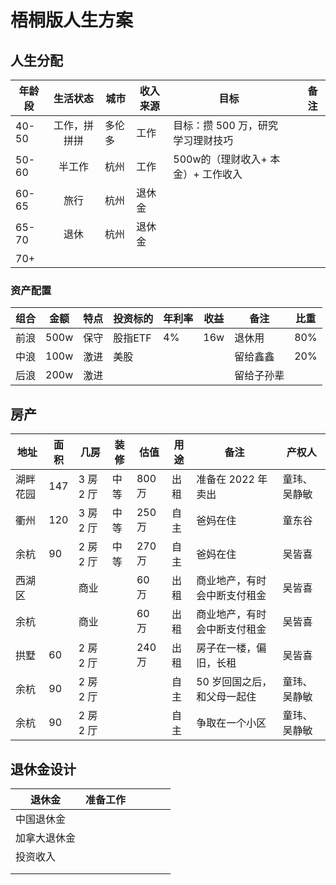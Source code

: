 

# 梧桐版人生方案



## 人生分配



| 年龄段 |   生活状态   | 城市   | 收入来源 | 目标                               |      | 备注 |
| ------ | :----------: | ------ | -------- | ---------------------------------- | ---- | ---- |
| 40-50  | 工作，拼拼拼 | 多伦多 | 工作     | 目标：攒 500 万，研究学习理财技巧  |      |      |
| 50-60  |    半工作    | 杭州   | 工作     | 500w的（理财收入+ 本金）+ 工作收入 |      |      |
| 60-65  |     旅行     | 杭州   | 退休金   |                                    |      |      |
| 65-70  |     退休     | 杭州   | 退休金   |                                    |      |      |
| 70+    |              |        |          |                                    |      |      |



### 资产配置



| 组合 | 金额 | 特点 | 投资标的 | 年利率 | 收益 | 备注                                   | 比重 |
| ----| ---- | ---- | -------- | ------ | ---- | -------------------------------------- | ---- |
| 前浪 | 500w | 保守 | 股指ETF | 4%     | 16w  | 退休用 | 80%  |
| 中浪 | 100w | 激进 | 美股     |        |      | 留给鑫鑫 | 20%  |
| 后浪 | 200w | 激进 |          |        |      | 留给子孙辈 |      |



## 房产

| 地址     | 面积 | 几房      | 装修 | 估值   | 用途 | 备注                         | 产权人       |
| -------- | ---- | --------- | ---- | ------ | ---- | ---------------------------- | ------------ |
| 湖畔花园 | 147  | 3 房 2 厅 | 中等 | 800 万 | 出租 | 准备在 2022 年卖出           | 童玮、吴静敏 |
| 衢州     | 120  | 3 房 2 厅 | 中等 | 250 万 | 自主 | 爸妈在住                     | 童东谷       |
| 余杭     | 90   | 2 房 2 厅 | 中等 | 270 万 | 自主 | 爸妈在住                     | 吴皆喜       |
| 西湖区   |      | 商业      |      | 60 万  | 出租 | 商业地产，有时会中断支付租金 | 吴皆喜       |
| 余杭     |      | 商业      |      | 60 万  | 出租 | 商业地产，有时会中断支付租金 | 吴皆喜       |
| 拱墅     | 60   | 2 房 2 厅 |      | 240 万 | 出租 | 房子在一楼，偏旧，长租       | 吴皆喜       |
| 余杭     | 90   | 2 房 2 厅 |      |        | 自主 | 50 岁回国之后，和父母一起住  | 童玮、吴静敏 |
| 余杭     | 90   | 2 房 2 厅 |      |        | 自主 | 争取在一个小区               | 童玮、吴静敏 |

## 退休金设计



| 退休金       | 准备工作 |      |      |      |      |
| ------------ | -------- | ---- | ---- | ---- | ---- |
| 中国退休金   |          |      |      |      |      |
| 加拿大退休金 |          |      |      |      |      |
| 投资收入     |          |      |      |      |      |
|              |          |      |      |      |      |
|              |          |      |      |      |      |


